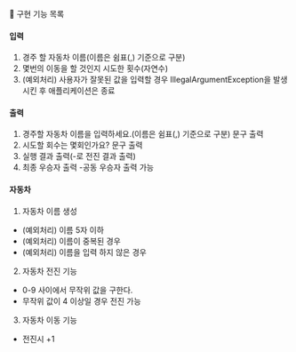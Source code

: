 🚀 구현 기능 목록
#### 입력
1. 경주 할 자동차 이름(이름은 쉼표(,) 기준으로 구분)
2. 몇번의 이동을 할 것인지 시도한 횟수(자연수)
3. (예외처리) 사용자가 잘못된 값을 입력할 경우 IllegalArgumentException을 발생시킨 후 애플리케이션은 종료
#### 출력
1. 경주할 자동차 이름을 입력하세요.(이름은 쉼표(,) 기준으로 구분) 문구 출력
2. 시도할 회수는 몇회인가요? 문구 출력
3. 실행 결과 출력(-로 전진 결과 출력)
4. 최종 우승자 출력
 -공동 우승자 출력 가능
#### 자동차
1. 자동차 이름 생성
- (예외처리) 이름 5자 이하
- (예외처리) 이름이 중복된 경우
- (예외처리) 이름을 입력 하지 않은 경우
2. 자동차 전진 기능
- 0-9 사이에서 무작위 값을 구한다.
- 무작위 값이 4 이상일 경우 전진 가능
3. 자동차 이동 기능
- 전진시 +1